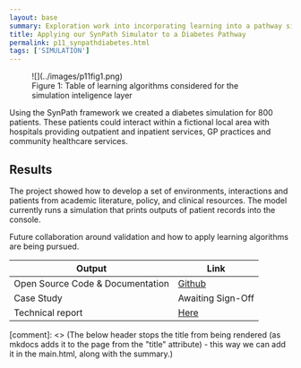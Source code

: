 ```yaml
---
layout: base
summary: Exploration work into incorporating learning into a pathway simulator for diabetes.  This work has fed our current SynPathGo project to create synthetic patient pathways and a foundation for agent based modelling in the NHS.
title: Applying our SynPath Simulator to a Diabetes Pathway 
permalink: p11_synpathdiabetes.html
tags: ['SIMULATION']
---
```


<figure markdown>
![](../images/p11fig1.png)
<figcaption>Figure 1: Table of learning algorithms considered for the simulation inteligence layer </figcaption>
</figure>

Using the SynPath framework we created a diabetes simulation for 800 patients.  These patients could interact within a fictional local area with hospitals providing outpatient and inpatient services, GP practices and community healthcare services.  

## Results 

The project showed how to develop a set of environments, interactions and patients from academic literature, policy, and clinical resources. The model currently runs a simulation that prints outputs of patient records into the console. 

Future collaboration around validation and how to apply learning algorithms are being pursued. 

| Output | Link | 
| ---- | ---- |
| Open Source Code & Documentation | [Github](https://github.com/nhsx/SynPath_Diabetes) |
| Case Study | Awaiting Sign-Off |
| Technical report | [Here](https://github.com/nhsx/SynPath_Diabetes/blob/main/t2dm/reports/Technical%20Report%20(SynPath%20Diabetes)%20v1.pdf) |

[comment]: <> (The below header stops the title from being rendered (as mkdocs adds it to the page from the "title" attribute) - this way we can add it in the main.html, along with the summary.)
#